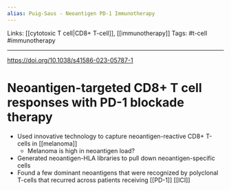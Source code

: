 ```yaml
---
alias: Puig-Saus - Neoantigen PD-1 Immunotherapy 
---
```


Links: [[cytotoxic T cell|CD8+ T-cell]], [[immunotherapy]]
Tags: #t-cell #immunotherapy 

---

https://doi.org/10.1038/s41586-023-05787-1

# Neoantigen-targeted CD8+ T cell responses with PD-1 blockade therapy

- Used innovative technology to capture neoantigen-reactive CD8+ T-cells in [[melanoma]]
	- Melanoma is high in neoantigen load?
- Generated neoantigen-HLA libraries to pull down neoantigen-specific cells
- Found a few dominant neoantigens that were recognized by polyclonal T-cells that recurred across patients receiving [[PD-1]] [[ICI]]
